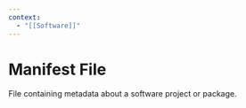 ```yaml
---
context:
  - "[[Software]]"
---
```


# Manifest File

File containing metadata about a software project or package.

